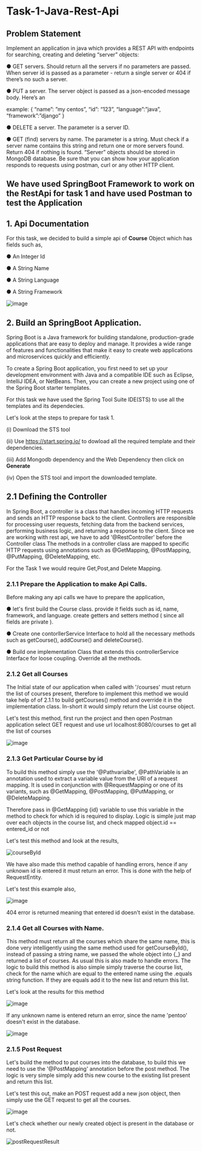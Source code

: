 # Task-1-Java-Rest-Api
## Problem Statement
Implement an application in java which provides a REST API with endpoints for searching,
creating and deleting “server” objects:

● GET servers. Should return all the servers if no parameters are passed. When server id
is passed as a parameter - return a single server or 404 if there’s no such a server.

● PUT a server. The server object is passed as a json-encoded message body. Here’s an

example:
{
“name”: ”my centos”,
“id”: “123”,
“language”:”java”,
“framework”:”django”
}

● DELETE a server. The parameter is a server ID.

● GET (find) servers by name. The parameter is a string. Must check if a server name
contains this string and return one or more servers found. Return 404 if nothing is found.
“Server” objects should be stored in MongoDB database.
Be sure that you can show how your application responds to requests using postman, curl or
any other HTTP client.

## We have used SpringBoot Framework to work on the RestApi for task 1 and have used Postman to test the Application
## 1. Api Documentation
For this task, we decided to build a simple api of **Course** Object which has fields such as,

● An Integer Id 

● A String Name

● A String Language

● A String Framework

![image](https://user-images.githubusercontent.com/52740449/227205685-6a43e0bb-1966-4b4f-be3d-5e4308538850.png)

## 2. Build an SpringBoot Application.
Spring Boot is a Java framework for building standalone, production-grade applications that are easy to deploy and manage. It provides a wide range of features and functionalities that make it easy to create web applications and microservices quickly and efficiently.

To create a Spring Boot application, you first need to set up your development environment with Java and a compatible IDE such as Eclipse, IntelliJ IDEA, or NetBeans. Then, you can create a new project using one of the Spring Boot starter templates.

For this task we have used the Spring Tool Suite IDE(STS) to use all the templates and its dependecies.

Let's look at the steps to prepare for task 1.

(i) Download the STS tool

(ii) Use https://start.spring.io/ to dowload all the required template and their dependencies.

(iii) Add Mongodb dependency and the Web Dependency then click on **Generate**

(iv) Open the STS tool and import the downloaded template.

## 2.1 Defining the Controller
In Spring Boot, a controller is a class that handles incoming HTTP requests and sends an HTTP response back to the client. Controllers are responsible for processing user requests, fetching data from the backend services, performing business logic, and returning a response to the client.
Since we are working with rest api, we have to add '@RestController' before the Controller class
The methods in a controller class are mapped to specific HTTP requests using annotations such as @GetMapping, @PostMapping, @PutMapping, @DeleteMapping, etc.

For the Task 1 we would require Get,Post,and Delete Mapping.

### 2.1.1 Prepare the Application to make Api Calls.
Before making any api calls we have to prepare the application, 

● let's first build the Course class. provide it fields such as id, name, framework, and language. create getters and setters method ( since all fields are private ). 

● Create one contorllerService Interface to hold all the necessary methods such as getCourse(), addCourse() and deleteCourse().

● Build one implementation Class that extends this controllerService Interface for loose coupling. Override all the methods.

### 2.1.2 Get all Courses
The Initial state of our application when called with '/courses' must return the list of courses present, therefore to implement this method we would take help of of 2.1.1 to build getCourses() method and override it in the implementation class. In-short it would simply return the List<Course> course object.

Let's test this method, first run the project and then open Postman application select GET request and use url localhost:8080/courses to get all the list of courses

![image](https://user-images.githubusercontent.com/52740449/227213861-c19d2fd9-493b-43cc-89e9-badbfbd2962d.png)

### 2.1.3 Get Particular Course by id

To build this method simply use the '@Pathvarialbe', @PathVariable is an annotation used to extract a variable value from the URI of a request mapping. It is used in conjunction with @RequestMapping or one of its variants, such as @GetMapping, @PostMapping, @PutMapping, or @DeleteMapping.

Therefore pass in @GetMapping {id} variable to use this variable in the method to check for which id is required to display.
Logic is simple just map over each objects in the course list, and check mapped object.id == entered_id or not 

Let's test this method and look at the results,

![courseById](https://user-images.githubusercontent.com/52740449/227215877-83e8f290-64fb-4e32-ac8b-09a9a0b1bd96.png)

We have also made this method capable of handling errors, hence if any unknown id is entered it must return an error. This is done with the help of RequestEntity.

Let's test this example also,

![image](https://user-images.githubusercontent.com/52740449/227216335-26878461-5a2a-47e8-a685-2102b2432d2d.png)

 404 error is returned meaning that entered id doesn't exist in the database.
  
### 2.1.4 Get all Courses with Name.

This method must return all the courses which share the same name, this is done very intelligently using the same method used for getCourseById(), instead of passing a string name, we passed the whole object into {_} and returned a list of courses. As usual this is also made to handle errors. The logic to build this method is also simple simply traverse the course list, check for the name which are equal to the entered name using the .equals string function. If they are equals add it to the new 
list and return this list.
  
Let's look at the results for this method
  
![image](https://user-images.githubusercontent.com/52740449/227217711-fbbe92b9-9dd6-4222-ac5d-7128e6d17ec2.png)

If any unknown name is entered return an error, since the name 'pentoo' doesn't exist in the database.

![image](https://user-images.githubusercontent.com/52740449/227217880-173b30cd-79d3-4674-87a7-62686aefc2b9.png)
  
### 2.1.5 Post Request

Let's build the method to put courses into the database, to build this we need to use the '@PostMapping' annotation before the post method. The logic is very simple simply add this new course to the existing list present and return this list.
  
Let's test this out, make an POST request add a new json object, then simply use the GET request to get all the courses.
  
![image](https://user-images.githubusercontent.com/52740449/227218765-ea3e0cca-e952-463d-8bc5-8decec18c2fa.png)

Let's check whether our newly created object is present in the database or not.
  
![postRequestResult](https://user-images.githubusercontent.com/52740449/227219021-9da57840-aa88-4fb2-b266-a74e04abbe0f.png)


